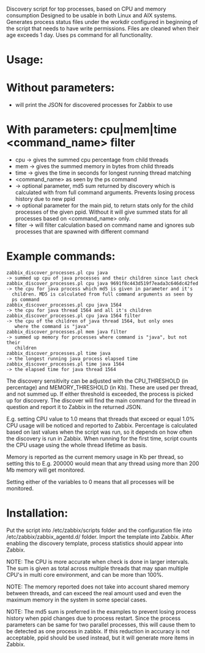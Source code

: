 Discovery script for top processes, based on CPU and memory consumption
Designed to be usable in both Linux and AIX systems. Generates process status
files under the workdir configured in beginning of the script that needs to
have write permissions. Files are cleaned when their age exceeds 1 day.
Uses ps command for all functionality.

# Usage:
# Without parameters:
- will print the JSON for discovered processes for Zabbix to use
# With parameters: cpu|mem|time <command_name> <ppid> filter
- cpu -> gives the summed cpu percentage from child threads
- mem -> gives the summed memory in bytes from child threads
- time -> gives the time in seconds for longest running thread matching
- <command_name> as seen by the ps command
- <md5> -> optional parameter, md5 sum returned by discovery which is
  calculated with from full command arguments. Prevents losing process history
  due to new ppid
- <ppid> -> optional parameter for the main pid, to return stats only for
  the child processes of the given ppid. Without it will give summed stats
  for all processes based on <command_name> only.
- filter -> will filter calculation based on command name and ignores
  sub processes that are spawned with different command

# Example commands:
    zabbix_discover_processes.pl cpu java
    -> summed up cpu of java processes and their children since last check
    zabbix_discover_processes.pl cpu java 9691f8c443d519f7eada3c646dc42fed
    -> the cpu for java process which md5 is given in parameter and it's
      children. MD5 is calculated from full command arguments as seen by
      ps command
    zabbix_discover_processes.pl cpu java 1564
    -> the cpu for java thread 1564 and all it's children
    zabbix_discover_processes.pl cpu java 1564 filter
    -> the cpu of the children of java thread 1564, but only ones
       where the command is "java"
    zabbix_discover_processes.pl mem java filter
    -> summed up memory for processes where command is "java", but not their
       children
    zabbix_discover_processes.pl time java
    -> the longest running java process elapsed time
    zabbix_discover_processes.pl time java 1564
    -> the elapsed time for java thread 1564

The discovery sensitivity can be adjusted with the CPU_THRESHOLD (in
percentage) and MEMORY_THRESHOLD (in Kb). These are used per thread, and not
summed up. If either threshold is exceeded, the process is picked up for
discovery. The discover will find the main command for the thread in
question and report it to Zabbix in the returned JSON.

E.g. setting CPU value to 1.0 means that threads that exceed or equal 1.0%
CPU usage will be noticed and reported to Zabbix. Percentage is calculated
based on last values when the script was run, so it depends on how often the
discovery is run in Zabbix. When running for the first time, script counts
the CPU usage using the whole thread lifetime as basis.

Memory is reported as the current memory usage in Kb per thread, so setting
this to E.g. 200000 would mean that any thread using more than 200 Mb memory
will get monitored.

Setting either of the variables to 0 means that all processes will be
monitored.

# Installation:
Put the script into /etc/zabbix/scripts folder and the configuration file
into /etc/zabbix/zabbix_agentd.d/ folder. Import the template into Zabbix.
After enabling the discovery template, process statistics should appear into 
Zabbix. 


NOTE: The CPU is more accurate when check is done in larger intervals.
The sum is given as total across multiple threads that may span multiple CPU's
in multi core environment, and can be more than 100%.

NOTE: The memory reported does not take into account shared memory between
threads, and can exceed the real amount used and even the maximum memory in
the system in some special cases.

NOTE: The md5 sum is preferred in the examples to prevent losing process
history when ppid changes due to process restart. Since the process parameters
can be same for two parallel processes, this will cause them to be detected
as one process in zabbix. If this reduction in accuracy is not acceptable,
ppid should be used instead, but it will generate more items in Zabbix.


